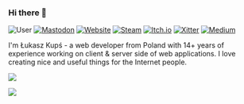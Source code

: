 ### Hi there 👋

![User](https://img.shields.io/badge/I_am-lukasz_kups-ecbd29?style=flat-square)
[![Mastodon](https://img.shields.io/badge/Mastodon-lukaszkups-5e54eb?logo=mastodon&logoColor=ffffff&style=flat-square)](https://mastodon.social/@lukaszkups)
[![Website](https://img.shields.io/badge/www-lukaszkups.net-ecbd29?style=flat-square)](https://lukaszkups.net)
[![Steam](https://img.shields.io/badge/Steam-lukaszkups.net-black?style=flat-square)](https://store.steampowered.com/search/?publisher=lukaszkups.net)
[![Itch.io](https://img.shields.io/badge/itch.io-lukaszkups-fa5c5c?style=flat-square)](https://lukaszkups.itch.io)
[![Xitter](https://img.shields.io/badge/xitter-lukaszkups-blue?logo=x&logoColor=ffffff&style=flat-square)](https://twitter.com/lukaszkups)
[![Medium](https://img.shields.io/badge/Medium-@89bits-34aa47?style=flat-square)](https://medium.com/@89bits)

I'm Łukasz Kupś - a web developer from Poland with 14+ years of experience working on client & server side of web applications.
I love creating nice and useful things for the Internet people.

![](https://github-readme-stats.vercel.app/api?username=lukaszkups&hide_border=false&include_all_commits=true&count_private=true&show_icons=true&title_color=ecbd29&icon_color=ecbd29)<br/>

![](https://komarev.com/ghpvc/?username=lukaszkups&color=green)

